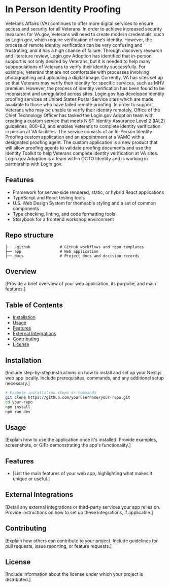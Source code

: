 # In Person Identity Proofing

Veterans Affairs (VA) continues to offer more digital services to ensure access and security for all Veterans. In order to achieve increased security measures for VA.gov, Veterans will need to  create modern credentials, such as Login.gov, which require verification of one’s identity. However, the process of remote identity verification can be very confusing and frustrating, and it has a high chance of failure. Through discovery research and literature review, Login.gov Adoption has identified that in-person support is not only desired by Veterans, but it is needed to help many subpopulations of Veterans to verify their identity successfully. For example, Veterans that are not comfortable with processes involving photographing and uploading a digital image. Currently, VA has sites set up so that Veterans may verify their identity for specific services, such as MHV premium. However, the process of identity verification has been found to be inconsistent and unregulated across sites. Login.gov has developed identity proofing services at United States Postal Service sites which are made available to those who have failed remote proofing.
In order to support Veterans who may be unable to verify their identity remotely, Office of the Chief Technology Officer has tasked the Login.gov Adoption team with creating a custom service that meets NIST Identity Assurance Level 2 (IAL2) guidelines, 800-63, and enables Veterans to complete identity verification in person at VA facilities. The service consists of an In-Person Identity Proofing custom application and an appointment at a VAMC with a designated proofing agent. The custom application is a new product that will allow proofing agents to validate proofing documents and use the Identity Toolkit to help Veterans complete identity verification at VA sites. Login.gov Adoption is a team within OCTO Identity and is working in partnership with Login.gov.

## Features

- Framework for server-side rendered, static, or hybrid React applications
- TypeScript and React testing tools
- U.S. Web Design System for themeable styling and a set of common components
- Type checking, linting, and code formatting tools
- Storybook for a frontend workshop environment

## Repo structure

```text
├── .github             # GitHub workflows and repo templates
├── app                 # Web application
├── docs                # Project docs and decision records
```

## Overview

[Provide a brief overview of your web application, its purpose, and main features.]

## Table of Contents

- [Installation](#installation)
- [Usage](#usage)
- [Features](#features)
- [External Integrations](#external-integrations)
- [Contributing](#contributing)
- [License](#license)

## Installation

[Include step-by-step instructions on how to install and set up your Next.js web app locally. Include prerequisites, commands, and any additional setup necessary.]

```bash
# Example installation steps or commands
git clone https://github.com/yourusername/your-repo.git
cd your-repo
npm install
npm run dev
```

## Usage

[Explain how to use the application once it's installed. Provide examples, screenshots, or GIFs demonstrating the app's functionality.]

## Features

- [List the main features of your web app, highlighting what makes it unique or useful.]

## External Integrations

[Detail any external integrations or third-party services your app relies on. Provide instructions on how to set up these integrations, if applicable.]

## Contributing

[Explain how others can contribute to your project. Include guidelines for pull requests, issue reporting, or feature requests.]

## License

[Include information about the license under which your project is distributed.]
